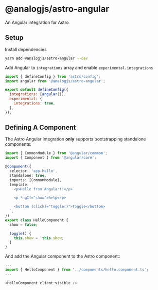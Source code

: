 # @analogjs/astro-angular

An Angular integration for Astro

## Setup

Install dependencies

```sh
yarn add @analogjs/astro-angular --dev
```

Add Angular to `integrations` array and enable `experimental.integrations`

```js
import { defineConfig } from 'astro/config';
import angular from '@analogjs/astro-angular';

export default defineConfig({
  integrations: [angular()],
  experimental: {
    integrations: true,
  },
});
```

## Defining A Component

The Astro Angular integration **only** supports bootstrapping standalone components:

```ts
import { CommonModule } from '@angular/common';
import { Component } from '@angular/core';

@Component({
  selector: 'app-hello',
  standalone: true,
  imports: [CommonModule],
  template: `
    <p>Hello from Angular!!</p>

    <p *ngIf="show">help</p>

    <button (click)="toggle()">Toggle</button>
  `,
})
export class HelloComponent {
  show = false;

  toggle() {
    this.show = !this.show;
  }
}
```

And add the Angular component to the Astro component:

```ts
---
import { HelloComponent } from '../components/hello.component.ts';
---

<HelloComponent client:visible />
```
